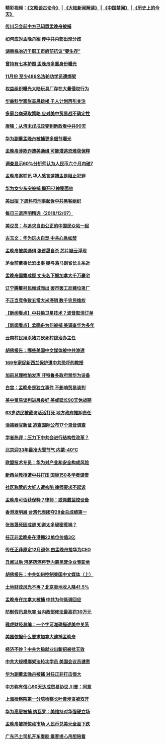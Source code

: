 #### 精彩视频：[《文昭谈古论今》](https://github.com/gfw-breaker/wenzhao/blob/master/README.md?t=12080931) | [《大陆新闻解读》](https://github.com/gfw-breaker/ntdtv-comedy/blob/master/README.md?t=12080931) | [《中国禁闻》](https://github.com/gfw-breaker/ntdtv-news/blob/master/README.md?t=12080931) | [《历史上的今天》](https://github.com/gfw-breaker/today-in-history/blob/master/README.md?t=12080931) 

#### [传川习会前中方已知悉孟晚舟被捕](../pages/nsc413/n10898802.md?t=12080931) 

#### [如何应对孟晚舟案 传中共内部出现分歧](../pages/nsc413/n10898719.md?t=12080931) 


#### [湖南株冶近千职工市府前抗议“要生存”](../pages/nsc413/n10898415.md?t=12080931) 

#### [曾持有七本护照 孟晚舟多重身份曝光](../pages/nsc413/n10898709.md?t=12080931) 

#### [11月份 至少486名法轮功学员遭绑架](../pages/nsc413/n10897103.md?t=12080931) 

#### [权益组织曝光大陆玩具厂存在大量侵权行为](../pages/nsc413/n10898535.md?t=12080931) 

#### [华裔科学家张首晟跳楼 千人计划再引关注](../pages/nsc413/n10898446.md?t=12080931) 

#### [多家台商采取策略 应对美中贸易战不确定性](../pages/nsc413/n10898584.md?t=12080931) 

#### [唐铭：从清末戊戌政变到新政看中共90天](../pages/nsc413/n10898616.md?t=12080931) 

#### [华为副董孟晚舟被捕更多细节曝光](../pages/nsc413/n10898545.md?t=12080931) 

#### [孟晚舟涉欺诈遭美通缉 可能潜逃恐难获保释](../pages/nsc413/n10898102.md?t=12080931) 

#### [调查显示60%分析师认为人民币六个月内破7](../pages/nsc413/n10898346.md?t=12080931) 

#### [孟晚舟案聆讯 华人感言逮捕孟是阻止犯罪](../pages/nsc413/n10898411.md?t=12080931) 

#### [华为女少东突被捕 揭开F7神秘面纱](../pages/nsc413/n10898388.md?t=12080931) 

#### [美出招  下周料将刑事起诉中共黑客组织](../pages/nsc413/n10898123.md?t=12080931) 

#### [每日三退声明精选（2018/12/07）](../pages/nsc413/n10898372.md?t=12080931) 

#### [美议员：与追求自由公正的中国民众站一起](../pages/nsc413/n10897863.md?t=12080931) 

#### [古玉文：华为玩火自焚 中共心急如焚](../pages/nsc413/n10898321.md?t=12080931) 

#### [孟晚舟被美通缉 张首晟自杀 芯片疑云浮现](../pages/nsc413/n10897701.md?t=12080931) 

#### [茅台前董事长恐出事 疑与落马副省长关系近](../pages/nsc413/n10898145.md?t=12080931) 

#### [孟晚舟国籍成疑 丈夫名下拥加拿大千万豪宅](../pages/nsc413/n10898165.md?t=12080931) 

#### [辽宁腾鳌村民倾城而出 罢市罢工反建垃圾厂](../pages/nsc413/n10898128.md?t=12080931) 

#### [不正当竞争致五常大米滞销 数千农民维权](../pages/nsc413/n10897548.md?t=12080931) 

#### [【新闻看点】中共偷卫星技术？波音取消订单](../pages/nsc413/n10897878.md?t=12080931) 

#### [【新闻看点】孟晚舟为何被捕 美调查华为多年](../pages/nsc413/n10897596.md?t=12080931) 

#### [云南村民用杀猪刀砍死村综治办主任](../pages/nsc413/n10898094.md?t=12080931) 

#### [胡佛报告：哪些美国中文媒体被中共渗透](../pages/nsc413/n10896480.md?t=12080931) 

#### [169专家促新西兰保护遭中共恐吓的教授](../pages/nsc413/n10898007.md?t=12080931) 

#### [加前总理哈珀发声 吁特鲁多政府禁华为设备](../pages/nsc413/n10898039.md?t=12080931) 

#### [白宫：孟晚舟是独立事件 不影响贸易谈判](../pages/nsc413/n10897915.md?t=12080931) 

#### [美中贸易谈判进展良好 美或延长90天休战期](../pages/nsc413/n10897855.md?t=12080931) 

#### [63岁访民被截访活活打死 地方政府推卸责任](../pages/nsc413/n10897603.md?t=12080931) 

#### [活摘器官新证 追查国际公布17个录音调查](../pages/nsc413/n10897744.md?t=12080931) 

#### [学者热评：压力下中共会进行结构性改革？](../pages/nsc413/n10897703.md?t=12080931) 

#### [北京迎33年最冷大雪节气 内蒙-40℃](../pages/nsc413/n10897591.md?t=12080931) 

#### [欧盟技术专员：华为对产业和安全构成风险](../pages/nsc413/n10897566.md?t=12080931) 

#### [新西兰教授遭中共打压 国际150多学者谴责](../pages/nsc413/n10897483.md?t=12080931) 

#### [社区称赞的大好人遭构陷 律师要求不起诉](../pages/nsc413/n10895255.md?t=12080931) 

#### [孟晚舟可否获保释？律师：或佩戴监控设备](../pages/nsc413/n10897512.md?t=12080931) 

#### [香港发明展 台湾代表团夺28金总成绩第一](../pages/nsc413/n10897441.md?t=12080931) 


#### [张首晟死因成谜 知道太多秘密惹祸？](../pages/nsc413/n10896737.md?t=12080931) 

#### [任正非孟晚舟在港拥22单位价值3亿](../pages/nsc413/n10897108.md?t=12080931) 

#### [传任正非原定12月退休 由孟晚舟接华为CEO](../pages/nsc413/n10896983.md?t=12080931) 

#### [丑闻过后 鸿茅药酒将登内蒙民营企业表彰单](../pages/nsc413/n10896801.md?t=12080931) 

#### [胡佛报告：中共如何控制美国中文媒体（上）](../pages/nsc413/n10896358.md?t=12080931) 

#### [土地财政风光不再？北京卖地收入降41.5%](../pages/nsc413/n10896306.md?t=12080931) 

#### [孟晚舟在加拿大被捕 中共为何低调回应](../pages/nsc413/n10896920.md?t=12080931) 

#### [防制假讯息危害 台内政部修法最高罚30万元](../pages/nsc413/n10896093.md?t=12080931) 

#### [雅虎财经总编：一个字可准确描述美中关系](../pages/nsc413/n10896917.md?t=12080931) 

#### [美国依据什么要求加拿大逮捕孟晚舟](../pages/nsc413/n10896496.md?t=12080931) 

#### [经济不妙？中共为稳就业出新招被批无效](../pages/nsc413/n10895979.md?t=12080931) 

#### [中共大规模绑架法轮功学员 美国会议员谴责](../pages/nsc413/n10895797.md?t=12080931) 

#### [华为副董孟晚舟被捕 对任正非打击很大](../pages/nsc413/n10896624.md?t=12080931) 

#### [中方称有信心90天达成贸易协议 川普：同意](../pages/nsc413/n10896579.md?t=12080931) 

#### [上海检察院第一分院检察长叶青涉贪被双开](../pages/nsc413/n10896313.md?t=12080931) 

#### [华为高层被捕 纳瓦罗：美维持对华强硬立场](../pages/nsc413/n10896049.md?t=12080931) 

#### [孟晚舟被捕惊动市场 人民币兑美元全面下跌](../pages/nsc413/n10895924.md?t=12080931) 

#### [广东巴士司机开车看剧 乘客提心吊胆陪看](../pages/nsc413/n10896107.md?t=12080931) 

